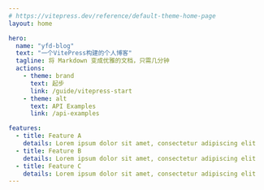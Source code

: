 ```yaml
---
# https://vitepress.dev/reference/default-theme-home-page
layout: home

hero:
  name: "yfd-blog"
  text: "一个VitePress构建的个人博客"
  tagline: 将 Markdown 变成优雅的文档，只需几分钟
  actions:
    - theme: brand
      text: 起步
      link: /guide/vitepress-start
    - theme: alt
      text: API Examples
      link: /api-examples

features:
  - title: Feature A
    details: Lorem ipsum dolor sit amet, consectetur adipiscing elit
  - title: Feature B
    details: Lorem ipsum dolor sit amet, consectetur adipiscing elit
  - title: Feature C
    details: Lorem ipsum dolor sit amet, consectetur adipiscing elit
---
```


